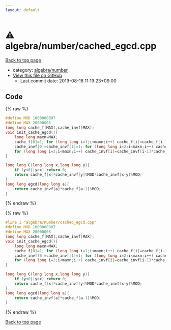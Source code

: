 ```yaml
---
layout: default
---
```


<!-- mathjax config similar to math.stackexchange -->
<script type="text/javascript" async
  src="https://cdnjs.cloudflare.com/ajax/libs/mathjax/2.7.5/MathJax.js?config=TeX-MML-AM_CHTML">
</script>
<script type="text/x-mathjax-config">
  MathJax.Hub.Config({
    TeX: { equationNumbers: { autoNumber: "AMS" }},
    tex2jax: {
      inlineMath: [ ['$','$'] ],
      processEscapes: true
    },
    "HTML-CSS": { matchFontHeight: false },
    displayAlign: "left",
    displayIndent: "2em"
  });
</script>

<script type="text/javascript" src="https://cdnjs.cloudflare.com/ajax/libs/jquery/3.4.1/jquery.min.js"></script>
<script src="https://cdn.jsdelivr.net/npm/jquery-balloon-js@1.1.2/jquery.balloon.min.js" integrity="sha256-ZEYs9VrgAeNuPvs15E39OsyOJaIkXEEt10fzxJ20+2I=" crossorigin="anonymous"></script>
<script type="text/javascript" src="../../../assets/js/copy-button.js"></script>
<link rel="stylesheet" href="../../../assets/css/copy-button.css" />


# :warning: algebra/number/cached_egcd.cpp

<a href="../../../index.html">Back to top page</a>

* category: <a href="../../../index.html#eff53351317ed5e83ba9ff9cfd3cdf3c">algebra/number</a>
* <a href="{{ site.github.repository_url }}/blob/master/algebra/number/cached_egcd.cpp">View this file on GitHub</a>
    - Last commit date: 2019-08-18 11:19:23+09:00




## Code

<a id="unbundled"></a>
{% raw %}
```cpp
#define MOD 1000000007
#define MAX 20000005
long long cache_f[MAX],cache_invf[MAX];
void init_cache_egcd(){
    long long maxn=MAX;
    cache_f[0]=1; for (long long i=1;i<maxn;i++) cache_f[i]=cache_f[i-1]*i%MOD;
    cache_invf[0]=cache_invf[1]=1; for (long long i=2;i<maxn;i++) cache_invf[i]=MOD-(MOD/i)*cache_invf[MOD%i]%MOD;
    for (long long i=2;i<maxn;i++) cache_invf[i]=cache_invf[i-1]*cache_invf[i]%MOD;
}

long long C(long long x,long long y){
    if (y<0||y>x) return 0;
    return cache_f[x]*cache_invf[y]%MOD*cache_invf[x-y]%MOD;
}
long long egcd(long long a){
    return cache_invf[a]*cache_f[a-1]%MOD;
}
```
{% endraw %}

<a id="bundled"></a>
{% raw %}
```cpp
#line 1 "algebra/number/cached_egcd.cpp"
#define MOD 1000000007
#define MAX 20000005
long long cache_f[MAX],cache_invf[MAX];
void init_cache_egcd(){
    long long maxn=MAX;
    cache_f[0]=1; for (long long i=1;i<maxn;i++) cache_f[i]=cache_f[i-1]*i%MOD;
    cache_invf[0]=cache_invf[1]=1; for (long long i=2;i<maxn;i++) cache_invf[i]=MOD-(MOD/i)*cache_invf[MOD%i]%MOD;
    for (long long i=2;i<maxn;i++) cache_invf[i]=cache_invf[i-1]*cache_invf[i]%MOD;
}

long long C(long long x,long long y){
    if (y<0||y>x) return 0;
    return cache_f[x]*cache_invf[y]%MOD*cache_invf[x-y]%MOD;
}
long long egcd(long long a){
    return cache_invf[a]*cache_f[a-1]%MOD;
}

```
{% endraw %}

<a href="../../../index.html">Back to top page</a>

